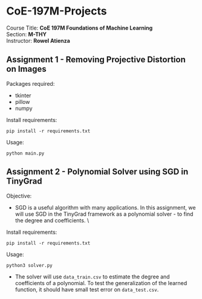 # CoE-197M-Projects
Course Title: **CoE 197M Foundations of Machine Learning** \
Section: **M-THY** \
Instructor: **Rowel Atienza**

## Assignment 1 - Removing Projective Distortion on Images

Packages required:
* tkinter
* pillow
* numpy

Install requirements:
```
pip install -r requirements.txt
```

Usage:
```
python main.py
```

## Assignment 2 - Polynomial Solver using SGD in TinyGrad
Objective:
* SGD is a useful algorithm with many applications. In this assignment, we will use SGD in the TinyGrad framework as a polynomial solver - to find the degree and coefficients. \

Install requirements:
```
pip install -r requirements.txt
```
Usage: 
```
python3 solver.py
```
* The solver will use `data_train.csv` to estimate the degree and coefficients of a polynomial. To test the generalization of the learned function, it should have small test error on `data_test.csv`.
